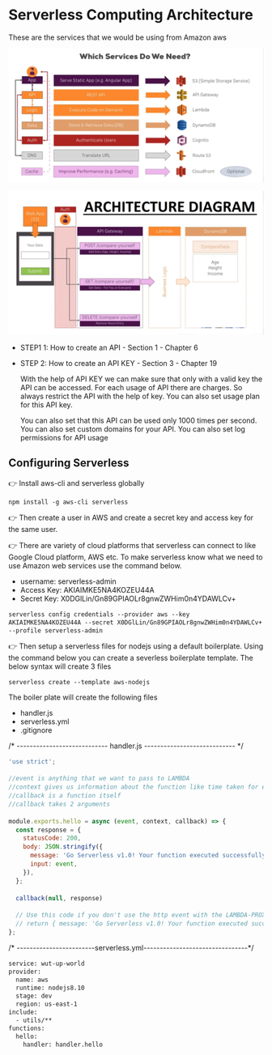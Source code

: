 # Serverless Computing Architecture

These are the services that we would be using from Amazon aws

![Serverless Computing](images/serverless.png "Serverless Computing")


![Architecture Diagram](images/architecture.png "Architecture Diagram")

* STEP1 1: How to create an API - Section 1 - Chapter 6

* STEP 2: How to create an API KEY - Section 3 - Chapter 19

     With the help of API KEY we can make sure that only with a valid key the API can be accessed. For each usage of API there are charges.      So always restrict the API with the help of key. You can also set usage plan for this API key. 
     
     You can also set that this API can be used only 1000 times per second. You can also set custom domains for your API. You can also set      log permissions for API usage

## Configuring Serverless

:point_right: Install aws-cli and serverless globally

```
npm install -g aws-cli serverless
```

:point_right: Then create a user in AWS and create a secret key and access key for the same user.

:point_right: There are variety of cloud platforms that serverless can connect to like Google Cloud platform, AWS etc. To make serverless know what we need to use Amazon web services use the command below.

* username: serverless-admin
* Access Key: AKIAIMKE5NA4KOZEU44A
* Secret Key: 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

```
serverless config credentials --provider aws --key AKIAIMKE5NA4KOZEU44A --secret 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 --profile serverless-admin
```

:point_right: Then setup a serverless files for nodejs using a default boilerplate. Using the command below you can create a severless boilerplate template. The below syntax will create 3 files

```
serverless create --template aws-nodejs
```

The boiler plate will create the following files

* handler.js
* serverless.yml
* .gitignore

/* ---------------------------- handler.js ---------------------------- */

```Javascript
'use strict';

//event is anything that we want to pass to LAMBDA
//context gives us information about the function like time taken for execution etc
//callback is a function itself
//callback takes 2 arguments

module.exports.hello = async (event, context, callback) => {
  const response = {
    statusCode: 200,
    body: JSON.stringify({
      message: 'Go Serverless v1.0! Your function executed successfully!',
      input: event,
    }),
  };

  callback(null, response)

  // Use this code if you don't use the http event with the LAMBDA-PROXY integration
  // return { message: 'Go Serverless v1.0! Your function executed successfully!', event };
};

```

/* ------------------------serverless.yml--------------------------------*/

```
service: wut-up-world
provider:
  name: aws
  runtime: nodejs8.10
  stage: dev
  region: us-east-1
include:
  - utils/**
functions:
  hello:
    handler: handler.hello
```
